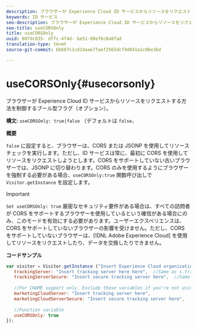 ```yaml
---
description: ブラウザーが Experience Cloud ID サービスからリソースをリクエストする方法を制御するブール型フラグ（オプション）。
keywords: ID サービス
seo-description: ブラウザーが Experience Cloud ID サービスからリソースをリクエストする方法を制御するブール型フラグ（オプション）。
seo-title: useCORSOnly
title: useCORSOnly
uuid: 607dc035- dffc-4f4d- be51-08ef6c0a8fad
translation-type: tm+mt
source-git-commit: bb687c1cd14aae7faef2565dcf9d041a1c06e3bd

---
```



# useCORSOnly{#usecorsonly}

ブラウザーが Experience Cloud ID サービスからリソースをリクエストする方法を制御するブール型フラグ（オプション）。

**構文:** `useCORSOnly: true|false` （デフォルトは `false`、

**概要**

`false` に設定すると、ブラウザーは、CORS または JSONP を使用してリソースチェックを実行します。ただし、ID サービスは常に、最初に CORS を使用してリソースをリクエストしようとします。CORS をサポートしていない古いブラウザーでは、JSONP に切り替わります。CORS のみを使用するようにブラウザーを強制する必要がある場合、`useCORSOnly:true` 関数呼び出しで `Visitor.getInstance` を設定します。

>[!IMPORTANT]
>
>`Set useCORSOnly: true` 厳密なセキュリティ要件がある場合は、すべての訪問者が CORS をサポートするブラウザーを使用しているという確信がある場合にのみ、このモードを有効にする必要があります。ユーザーエクスペリエンスは、CORS をサポートしていないブラウザーの影響を受けません。ただし、CORS をサポートしていないブラウザーは、[!DNL Adobe Experience Cloud] を使用してリソースをリクエストしたり、データを交換したりできません。

**コードサンプル**

```js
var visitor = Visitor.getInstance ("Insert Experience Cloud organization ID here",{ 
   trackingServer: "Insert tracking server here here",  //Same as s.trackingServer 
   trackingServerSecure: "Insert secure tracking server here",  //Same as s.trackingServerSecure 
 
   //For CNAME support only. Exclude these variables if you're not using CNAME 
   marketingCloudServer: "Insert tracking server here", 
   marketingCloudServerSecure: "Insert secure tracking server here", 
 
   //Function variable 
   useCORSOnly: true 
});
```


